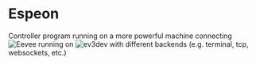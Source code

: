 # Espeon
Controller program running on a more powerful machine connecting
![Eevee](https://github.com/theZiz/eevee) running on
![ev3dev](https://www.ev3dev.org/) with different backends (e.g. terminal, tcp,
websockets, etc.)
